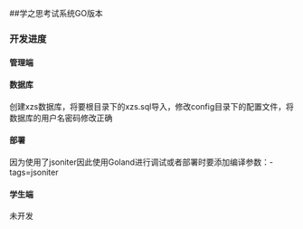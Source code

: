 ##学之思考试系统GO版本

### 开发进度
#### 管理端
#### 数据库
创建xzs数据库，将要根目录下的xzs.sql导入，修改config目录下的配置文件，将数据库的用户名密码修改正确
#### 部署
因为使用了jsoniter因此使用Goland进行调试或者部署时要添加编译参数：-tags=jsoniter

#### 学生端
未开发